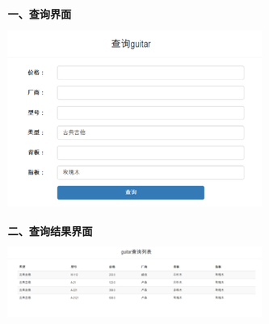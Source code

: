 一、查询界面
------- 
![查询界面](https://github.com/DeathKL/mis2/blob/master/guitarV2/Img/1.png)

二、查询结果界面
------- 
![查询结果界面](https://github.com/DeathKL/mis2/blob/master/guitarV2/Img/2.png)
